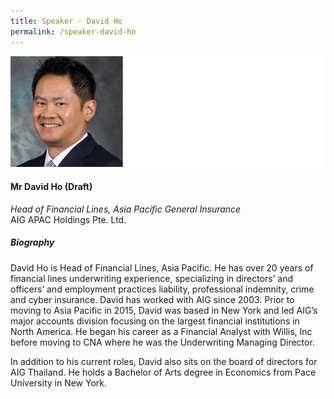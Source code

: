 ```yaml
---
title: Speaker - David Ho
permalink: /speaker-david-ho
---
```


![David Ho](/images/speakers/David-Ho.jpg)

#### **Mr David Ho (Draft)**

*Head of Financial Lines, Asia Pacific General Insurance*  
AIG APAC Holdings Pte. Ltd.

##### **Biography**

David Ho is Head of Financial Lines, Asia Pacific. He has over 20 years of financial lines underwriting experience, specializing in directors’ and officers’ and employment practices liability, professional indemnity, crime and cyber insurance.
David has worked with AIG since 2003. Prior to moving to Asia Pacific in 2015, David was based in New York and led AIG’s major accounts division focusing on the largest financial institutions in North America. He began his career as a Financial Analyst with Willis, Inc before moving to CNA where he was the Underwriting Managing Director.

In addition to his current roles, David also sits on the board of directors for AIG Thailand. He holds a Bachelor of Arts degree in Economics from Pace University in New York.
